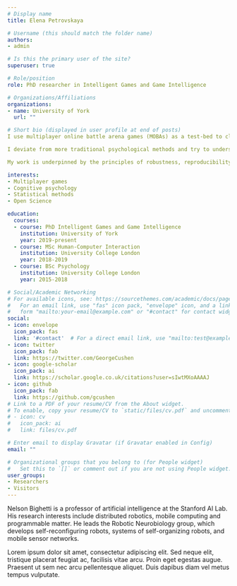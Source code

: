```yaml
---
# Display name
title: Elena Petrovskaya

# Username (this should match the folder name)
authors:
- admin

# Is this the primary user of the site?
superuser: true

# Role/position
role: PhD researcher in Intelligent Games and Game Intelligence

# Organizations/Affiliations
organizations:
- name: University of York
  url: ""

# Short bio (displayed in user profile at end of posts)
I use multiplayer online battle arena games (MOBAs) as a test-bed to clarify on how humans make decisions under risk in high cognitive load, high pressure, co-operative environments. I am hoping to understand whether games truly reflect human risky behaviour, and if not, the reasons behind this discrepancy. This work could have applications for training in sectors in which managing risk is crucial, such as high-reliability organisations, whose dynamics are mirrored by MOBA games. 

I deviate from more traditional psychological methods and try to understand risk through a data-driven lens, working primarily with large gameplay datasets. My skills lie in methodological design, statistics, and coding for large data analysis. 

My work is underpinned by the principles of robustness, reproducibility, and transparency. I am committed to progress in psychological methods and contributing to bettering psychology as a science.

interests:
- Multiplayer games
- Cognitive psychology
- Statistical methods 
- Open Science

education:
  courses:
  - course: PhD Intelligent Games and Game Intelligence
    institution: University of York
    year: 2019-present
  - course: MSc Human-Computer Interaction
    institution: University College London
    year: 2018-2019
  - course: BSc Psychology
    institution: University College London
    year: 2015-2018

# Social/Academic Networking
# For available icons, see: https://sourcethemes.com/academic/docs/page-builder/#icons
#   For an email link, use "fas" icon pack, "envelope" icon, and a link in the
#   form "mailto:your-email@example.com" or "#contact" for contact widget.
social:
- icon: envelope
  icon_pack: fas
  link: '#contact'  # For a direct email link, use "mailto:test@example.org".
- icon: twitter
  icon_pack: fab
  link: https://twitter.com/GeorgeCushen
- icon: google-scholar
  icon_pack: ai
  link: https://scholar.google.co.uk/citations?user=sIwtMXoAAAAJ
- icon: github
  icon_pack: fab
  link: https://github.com/gcushen
# Link to a PDF of your resume/CV from the About widget.
# To enable, copy your resume/CV to `static/files/cv.pdf` and uncomment the lines below.
# - icon: cv
#   icon_pack: ai
#   link: files/cv.pdf

# Enter email to display Gravatar (if Gravatar enabled in Config)
email: ""

# Organizational groups that you belong to (for People widget)
#   Set this to `[]` or comment out if you are not using People widget.
user_groups:
- Researchers
- Visitors
---
```


Nelson Bighetti is a professor of artificial intelligence at the Stanford AI Lab. His research interests include distributed robotics, mobile computing and programmable matter. He leads the Robotic Neurobiology group, which develops self-reconfiguring robots, systems of self-organizing robots, and mobile sensor networks.

Lorem ipsum dolor sit amet, consectetur adipiscing elit. Sed neque elit, tristique placerat feugiat ac, facilisis vitae arcu. Proin eget egestas augue. Praesent ut sem nec arcu pellentesque aliquet. Duis dapibus diam vel metus tempus vulputate.
